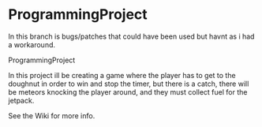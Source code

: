 # ProgrammingProject

In this branch is bugs/patches that could have been used but havnt as i had a workaround.






ProgrammingProject

In this project ill be creating a game where the player has to get to the doughnut in order to win and stop the timer, but there is a catch, there will be meteors knocking the player around, and they must collect fuel for the jetpack.

See the Wiki for more info.
